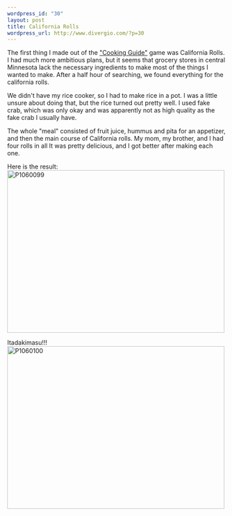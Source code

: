 ```yaml
--- 
wordpress_id: "30"
layout: post
title: California Rolls
wordpress_url: http://www.divergio.com/?p=30
---
```

The first thing I made out of the <a href="http://en.wikipedia.org/wiki/DS_Cooking">"Cooking Guide"</a> game was California Rolls. I had much more ambitious plans, but it seems that grocery stores in central Minnesota lack the necessary ingredients to make most of the things I wanted to make. After a half hour of searching, we found everything for the california rolls.

We didn't have my rice cooker, so I had to make rice in a pot. I was a little unsure about doing that, but the rice turned out pretty well. I used fake crab, which was only okay and was apparently not as high quality as the fake crab I usually have.

The whole "meal" consisted of fruit juice, hummus and pita for an appetizer, and then the main course of California rolls. My mom, my brother, and I had four rolls in all  It was pretty delicious, and I got better after making each one.

Here is the result:
<a href="http://www.flickr.com/photos/divergio/3318074385/" class="tt-flickr tt-flickr-Medium" title="P1060099"><img class="alignnone" src="http://farm4.static.flickr.com/3480/3318074385_eebb5512b0.jpg" alt="P1060099" width="500" height="375" /></a>

Itadakimasu!!!
<a href="http://www.flickr.com/photos/divergio/3318900788/" class="tt-flickr tt-flickr-Medium" title="P1060100"><img class="alignnone" src="http://farm4.static.flickr.com/3360/3318900788_f376f0a7f8.jpg" alt="P1060100" width="500" height="375" /></a>
